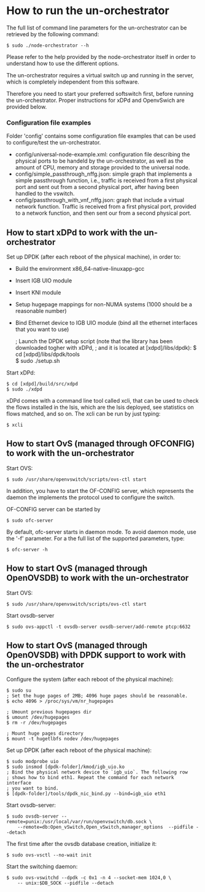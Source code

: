 # How to run the un-orchestrator

The full list of command line parameters for the un-orchestrator can be
retrieved by the following command:
  
    $ sudo ./node-orchestrator --h

Please refer to the help provided by the node-orchestrator itself in order to
understand how to use the different options.

The un-orchestrator requires a virtual switch up and running in the server,
which is completely independent from this software.

Therefore you need to start your preferred softswitch first, before running
the un-orchestrator. Proper instructions for xDPd and OpenvSwich are provided
below.


### Configuration file examples

Folder 'config' contains some configuration file examples that can be used 
to configure/test the un-orchestrator.

  * config/universal-node-example.xml: configuration file describing
    the physical ports to be handeld by the un-orchestrator, as well as
    the amount of CPU, memory and storage provided to the universal node.
  * config/simple\_passthrough\_nffg.json: simple graph that implements
    a simple passthrough function, i.e., traffic is received from a first
    physical port and sent out from a second physical port, after having
    been handled to the vswitch.
  * config/passthrough\_with\_vnf\_nffg.json: graph that include a virtual
    network function. Traffic is received from a first physical port, provided
    to a network function, and then sent our from a second physical port.


## How to start xDPd to work with the un-orchestrator

Set up DPDK (after each reboot of the physical machine), in order to:

  * Build the environment x86_64-native-linuxapp-gcc
  * Insert IGB UIO module
  * Insert KNI module
  * Setup hugepage mappings for non-NUMA systems (1000 should be a reasonable
    number)
  * Bind Ethernet device to IGB UIO module (bind all the ethernet interfaces
    that you want to use)
	
	; Launch the DPDK setup script (note that the library has been downloaded togher with xDPd, 
	; and it is located at [xdpd]/libs/dpdk):
	$ cd [xdpd]/libs/dpdk/tools  
	$ sudo ./setup.sh  


Start xDPd:

	$ cd [xdpd]/build/src/xdpd
	$ sudo ./xdpd
    
xDPd comes with a command line tool called xcli, that can be used to check 
the  flows installed in the lsis, which are the lsis deployed, see statistics 
on flows matched, and so on. The xcli can be run by just typing:

	$ xcli


## How to start OvS (managed through OFCONFIG) to work with the un-orchestrator

Start OVS:

	$ sudo /usr/share/openvswitch/scripts/ovs-ctl start

In addition, you have to start the OF-CONFIG server, which represents the
daemon the implements the protocol used to configure the switch.

OF-CONFIG server can be started by

	$ sudo ofc-server

By default, ofc-server starts in daemon mode. To avoid daemon mode, use the
'-f' parameter.
For a the full list of the supported parameters, type:

    $ ofc-server -h
    

## How to start OvS (managed through OpenOVSDB) to work with the un-orchestrator
    
Start OVS:

	$ sudo /usr/share/openvswitch/scripts/ovs-ctl start

Start ovsdb-server

	$ sudo ovs-appctl -t ovsdb-server ovsdb-server/add-remote ptcp:6632
	
## How to start OvS (managed through OpenOVSDB) with DPDK support to work with the un-orchestrator

Configure the system (after each reboot of the physical machine):

	$ sudo su
	; Set the huge pages of 2MB; 4096 huge pages should be reasonable.
	$ echo 4096 > /proc/sys/vm/nr_hugepages
	
	; Umount previous hugepages dir
	$ umount /dev/hugepages
	$ rm -r /dev/hugepages
	
	; Mount huge pages directory
	$ mount -t hugetlbfs nodev /dev/hugepages
	
Set up DPDK (after each reboot of the physical machine):

	$ sudo modprobe uio
	$ sudo insmod [dpdk-folder]/kmod/igb_uio.ko
	; Bind the physical network device to `igb_uio`. The following row
	; shows how to bind eth1. Repeat the command for each network interface
	; you want to bind.
	$ [dpdk-folder]/tools/dpdk_nic_bind.py --bind=igb_uio eth1

Start ovsdb-server:

	$ sudo ovsdb-server --remote=punix:/usr/local/var/run/openvswitch/db.sock \
		--remote=db:Open_vSwitch,Open_vSwitch,manager_options  --pidfile --detach
	
The first time after the ovsdb database creation, initialize it:

	$ sudo ovs-vsctl --no-wait init

Start the switching daemon:	

	$ sudo ovs-vswitchd --dpdk -c 0x1 -n 4 --socket-mem 1024,0 \
		-- unix:$DB_SOCK --pidfile --detach
		
